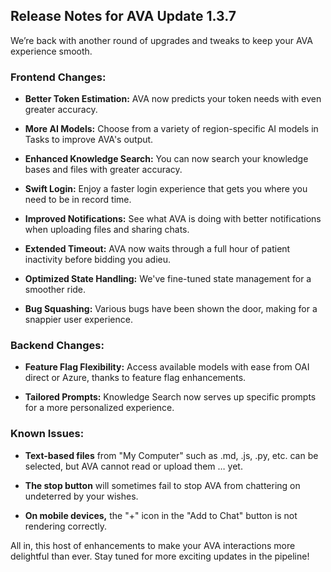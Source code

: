 ## Release Notes for AVA Update 1.3.7

We’re back with another round of upgrades and tweaks to keep your AVA experience smooth.

### Frontend Changes:

- **Better Token Estimation:** AVA now predicts your token needs with even greater accuracy.

- **More AI Models:** Choose from a variety of region-specific AI models in Tasks to improve AVA's output.

- **Enhanced Knowledge Search:** You can now search your knowledge bases and files with greater accuracy.

- **Swift Login:** Enjoy a faster login experience that gets you where you need to be in record time.

- **Improved Notifications:** See what AVA is doing with better notifications when uploading files and sharing chats.

- **Extended Timeout:** AVA now waits through a full hour of patient inactivity before bidding you adieu.

- **Optimized State Handling:** We've fine-tuned state management for a smoother ride.

- **Bug Squashing:** Various bugs have been shown the door, making for a snappier user experience.

### Backend Changes:

- **Feature Flag Flexibility:** Access available models with ease from OAI direct or Azure, thanks to feature flag enhancements.

- **Tailored Prompts:** Knowledge Search now serves up specific prompts for a more personalized experience.

### Known Issues:

- **Text-based files** from "My Computer" such as .md, .js, .py, etc. can be selected, but AVA cannot read or upload them … yet.

- **The stop button** will sometimes fail to stop AVA from chattering on undeterred by your wishes.

- **On mobile devices,** the "+" icon in the "Add to Chat" button is not rendering correctly.

All in, this host of enhancements to make your AVA interactions more delightful than ever. Stay tuned for more exciting updates in the pipeline!
